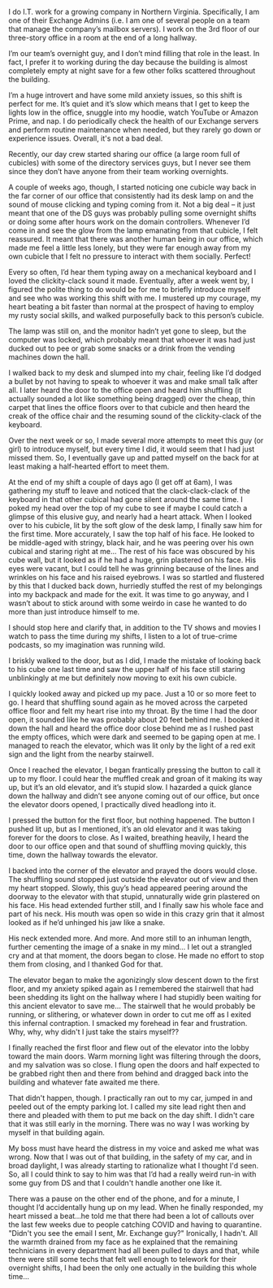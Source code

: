 I do I.T. work for a growing company in Northern Virginia.  Specifically, I am one of their Exchange Admins (i.e. I am one of several people on a team that manage the company’s mailbox servers).  I work on the 3rd floor of our three-story office in a room at the end of a long hallway.

I’m our team’s overnight guy, and I don’t mind filling that role in the least.  In fact, I prefer it to working during the day because the building is almost completely empty at night save for a few other folks scattered throughout the building.

I’m a huge introvert and have some mild anxiety issues, so this shift is perfect for me.  It’s quiet and it’s slow which means that I get to keep the lights low in the office, snuggle into my hoodie, watch YouTube or Amazon Prime, and nap.  I do periodically check the health of our Exchange servers and perform routine maintenance when needed, but they rarely go down or experience issues.  Overall, it's not a bad deal.

Recently, our day crew started sharing our office (a large room full of cubicles) with some of the directory services guys, but I never see them since they don’t have anyone from their team working overnights.

A couple of weeks ago, though, I started noticing one cubicle way back in the far corner of our office that consistently had its desk lamp on and the sound of mouse clicking and typing coming from it.  Not a big deal – it just meant that one of the DS guys was probably pulling some overnight shifts or doing some after hours work on the domain controllers.  Whenever I’d come in and see the glow from the lamp emanating from that cubicle, I felt reassured.  It meant that there was another human being in our office, which made me feel a little less lonely, but they were far enough away from my own cubicle that I felt no pressure to interact with them socially.  Perfect!

Every so often, I’d hear them typing away on a mechanical keyboard and I loved the clickity-clack sound it made.  Eventually, after a week went by, I figured the polite thing to do would be for me to briefly introduce myself and see who was working this shift with me.  I mustered up my courage, my heart beating a bit faster than normal at the prospect of having to employ my rusty social skills, and walked purposefully back to this person’s cubicle.

The lamp was still on, and the monitor hadn’t yet gone to sleep, but the computer was locked, which probably meant that whoever it was had just ducked out to pee or grab some snacks or a drink from the vending machines down the hall.

I walked back to my desk and slumped into my chair, feeling like I’d dodged a bullet by not having to speak to whoever it was and make small talk after all.  I later heard the door to the office open and heard him shuffling (it actually sounded a lot like something being dragged) over the cheap, thin carpet that lines the office floors over to that cubicle and then heard the creak of the office chair and the resuming sound of the clickity-clack of the keyboard.

Over the next week or so, I made several more attempts to meet this guy (or girl) to introduce myself, but every time I did, it would seem that I had just missed them.  So, I eventually gave up and patted myself on the back for at least making a half-hearted effort to meet them.

At the end of my shift a couple of days ago (I get off at 6am), I was gathering my stuff to leave and noticed that the clack-clack-clack of the keyboard in that other cubical had gone silent around the same time.  I poked my head over the top of my cube to see if maybe I could catch a glimpse of this elusive guy, and nearly had a heart attack.  When I looked over to his cubicle, lit by the soft glow of the desk lamp, I finally saw him for the first time.  More accurately, I saw the top half of his face.  He looked to be middle-aged with stringy, black hair, and he was peering over his own cubical and staring right at me… The rest of his face was obscured by his cube wall, but it looked as if he had a huge, grin plastered on his face.  His eyes were vacant, but I could tell he was grinning because of the lines and wrinkles on his face and his raised eyebrows.  I was so startled and flustered by this that I ducked back down, hurriedly stuffed the rest of my belongings into my backpack and made for the exit.  It was time to go anyway, and I wasn’t about to stick around with some weirdo in case he wanted to do more than just introduce himself to me.

I should stop here and clarify that, in addition to the TV shows and movies I watch to pass the time during my shifts, I listen to a lot of true-crime podcasts, so my imagination was running wild.

I briskly walked to the door, but as I did, I made the mistake of looking back to his cube one last time and saw the upper half of his face still staring unblinkingly at me but definitely now moving to exit his own cubicle.

I quickly looked away and picked up my pace.  Just a 10 or so more feet to go.  I heard that shuffling sound again as he moved across the carpeted office floor and felt my heart rise into my throat.  By the time I had the door open, it sounded like he was probably about 20 feet behind me.  I booked it down the hall and heard the office door close behind me as I rushed past the empty offices, which were dark and seemed to be gaping open at me.  I managed to reach the elevator, which was lit only by the light of a red exit sign and the light from the nearby stairwell.

Once I reached the elevator, I began frantically pressing the button to call it up to my floor.  I could hear the muffled creak and groan of it making its way up, but it’s an old elevator, and it’s stupid slow.  I hazarded a quick glance down the hallway and didn’t see anyone coming out of our office, but once the elevator doors opened, I practically dived headlong into it.

I pressed the button for the first floor, but nothing happened.  The button I pushed lit up, but as I mentioned, it’s an old elevator and it was taking forever for the doors to close.  As I waited, breathing heavily, I heard the door to our office open and that sound of shuffling moving quickly, this time, down the hallway towards the elevator.

I backed into the corner of the elevator and prayed the doors would close.  The shuffling sound stopped just outside the elevator out of view and then my heart stopped.  Slowly, this guy’s head appeared peering around the doorway to the elevator with that stupid, unnaturally wide grin plastered on his face.  His head extended further still, and I finally saw his whole face and part of his neck.  His mouth was open so wide in this crazy grin that it almost looked as if he’d unhinged his jaw like a snake.

His neck extended more.  And more.  And more still to an inhuman length, further cementing the image of a snake in my mind... I let out a strangled cry and at that moment, the doors began to close.  He made no effort to stop them from closing, and I thanked God for that.

The elevator began to make the agonizingly slow descent down to the first floor, and my anxiety spiked again as I remembered the stairwell that had been shedding its light on the hallway where I had stupidly been waiting for this ancient elevator to save me... The stairwell that he would probably be running, or slithering, or whatever down in order to cut me off as I exited this infernal contraption.  I smacked my forehead in fear and frustration.  Why, why, why didn't I just take the stairs myself??

I finally reached the first floor and flew out of the elevator into the lobby toward the main doors.  Warm morning light was filtering through the doors, and my salvation was so close.  I flung open the doors and half expected to be grabbed right then and there from behind and dragged back into the building and whatever fate awaited me there.

That didn't happen, though.  I practically ran out to my car, jumped in and peeled out of the empty parking lot.  I called my site lead right then and there and pleaded with them to put me back on the day shift.  I didn't care that it was still early in the morning.  There was no way I was working by myself in that building again.

My boss must have heard the distress in my voice and asked me what was wrong.  Now that I was out of that building, in the safety of my car, and in broad daylight, I was already starting to rationalize what I thought I'd seen.  So, all I could think to say to him was that I’d had a really weird run-in with some guy from DS and that I couldn't handle another one like it.

There was a pause on the other end of the phone, and for a minute, I thought I’d accidentally hung up on my lead.  When he finally responded, my heart missed a beat…he told me that there had been a lot of callouts over the last few weeks due to people catching COVID and having to quarantine.  "Didn't you see the email I sent, Mr. Exchange guy?"  Ironically, I hadn't.  All the warmth drained from my face as he explained that the remaining technicians in every department had all been pulled to days and that, while there were still some techs that felt well enough to telework for their overnight shifts, I had been the only one actually in the building this whole time…